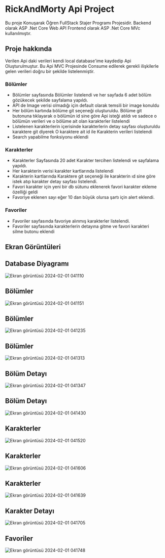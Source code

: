 # RickAndMorty Api Project
Bu proje Konuşarak Öğren FullStack Stajer Programı Projesidir.
Backend olarak ASP .Net Core Web API
Frontend olarak ASP .Net Core MVc kullanılmıştır.

## Proje hakkında 
Verilen Api daki verileri kendi local database'ime kaydedip Api Oluşturulmuştur. Bu Api MVC Projesinde Consume edilerek gerekli ilişkilerle gelen verileri doğru bir şekilde listelenmiştir.
### Bölümler
* Bölümler sayfasında Bölümler listelendi ve her sayfada 6 adet bölüm gözükecek şekilde sayfalama yapıldı.
* API de Image verisi olmadığı için default olarak temsili bir image konuldu
* Her bölüm kartında bölüme git seçeneği oluşturuldu. Bölüme git butonuna tıklayarak o bölümün id sine göre Api isteği atıldı ve sadece o bölümün verileri ve o bölüme ait olan karakterler listelendi
* Listelenen karakterlerin içerisinde karakterlerin detay sayfası oluşturuldu karaktere git diyerek O karaktere ait id ile Karakterin verileri listelendi
* Search yapabilme fonksiyonu eklendi
### Karakterler
* Karakterler Sayfasında 20 adet Karakter tercihen listelendi ve sayfalama yapıldı.
* Her karakterin verisi karakter kartlarında listelendi
* Karakterin kartlarında Karaktere git seçeneği ile karakterin ıd sine göre istek atıp karakter detay sayfası listelendi.
* Favori karakter için yeni bir db sütunu eklenerek favori karakter ekleme özelliği geldi
* Favoriye eklenen sayı eğer 10 dan büyük olursa şartı için alert eklendi.
### Favoriler
* Favoriler sayfasında favoriye alınmış karakterler listelendi.
* Favoriler sayfasında karakterlerin detayına gitme ve favori karakteri silme butonu eklendi
## Ekran Görüntüleri
## Database Diyagramı
![Ekran görüntüsü 2024-02-01 041110](https://github.com/Aydinmfatih/RickAndMortyApi/assets/46519508/6e6cb19f-a632-4c9d-b8ef-5cdb70d9cc80)
## Bölümler
![Ekran görüntüsü 2024-02-01 041151](https://github.com/Aydinmfatih/RickAndMortyApi/assets/46519508/6d629c0e-578e-419a-bc25-6c80482ec37b)
## Bölümler
![Ekran görüntüsü 2024-02-01 041235](https://github.com/Aydinmfatih/RickAndMortyApi/assets/46519508/bfb99729-3604-45b5-b29d-68ced0b07c88)
## Bölümler
![Ekran görüntüsü 2024-02-01 041313](https://github.com/Aydinmfatih/RickAndMortyApi/assets/46519508/8d9a422c-eb01-4b31-a078-c46a1578b6ad)
## Bölüm Detayı
![Ekran görüntüsü 2024-02-01 041347](https://github.com/Aydinmfatih/RickAndMortyApi/assets/46519508/aa4b4448-b5bd-409e-9bd5-813607fbbc0e)
## Bölüm Detayı
![Ekran görüntüsü 2024-02-01 041430](https://github.com/Aydinmfatih/RickAndMortyApi/assets/46519508/a789841e-9c29-4d23-afec-a0d89db55fbe)
## Karakterler
![Ekran görüntüsü 2024-02-01 041520](https://github.com/Aydinmfatih/RickAndMortyApi/assets/46519508/eda1d819-8687-47a0-bb63-3354ff375d02)
## Karakterler
![Ekran görüntüsü 2024-02-01 041606](https://github.com/Aydinmfatih/RickAndMortyApi/assets/46519508/5771c414-7354-478f-ba54-09cbfcc863ee)
## Karakterler
![Ekran görüntüsü 2024-02-01 041639](https://github.com/Aydinmfatih/RickAndMortyApi/assets/46519508/c4859c53-d8d0-4650-939e-0bf8c0e39d24)
## Karakter Detayı
![Ekran görüntüsü 2024-02-01 041705](https://github.com/Aydinmfatih/RickAndMortyApi/assets/46519508/4d5627ae-fcf3-4c4a-b863-49f45c9eae9a)
## Favoriler
![Ekran görüntüsü 2024-02-01 041748](https://github.com/Aydinmfatih/RickAndMortyApi/assets/46519508/0d9be580-5beb-47b7-8c83-6eeafb1c8a71)

